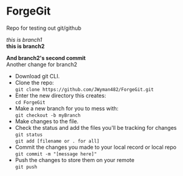 # ForgeGit
Repo for testing out git/github  

*this is branch1*  
**this is branch2**  

**And branch2's second commit**  
Another change for branch2


- Download git CLI.
- Clone the repo:  
```git clone https://github.com/JWyman482/ForgeGit.git```  
- Enter the new directory this creates:  
```cd ForgeGit```
- Make a new branch for you to mess with:  
```git checkout -b myBranch```
- Make changes to the file.  
- Check the status and add the files you'll be tracking for changes  
```git status```  
```git add [filename or . for all]```  
- Commit the changes you made to your local record or local repo  
```git commit -m "[message here]"```  
- Push the changes to store them on your remote  
```git push```


